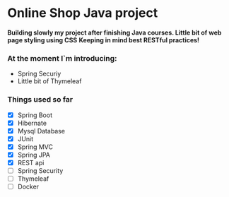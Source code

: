 # Online Shop Java project

**Building slowly my project after finishing Java courses. Little bit of web page styling using CSS**
**Keeping in mind best RESTful practices!**

### At the moment I`m introducing:

- Spring Securiy
- Little bit of Thymeleaf

### Things used so far

- [x] Spring Boot
- [x] Hibernate
- [x] Mysql Database
- [x] JUnit
- [x] Spring MVC
- [x] Spring JPA
- [x] REST api
- [ ] Spring Security
- [ ] Thymeleaf
- [ ] Docker
